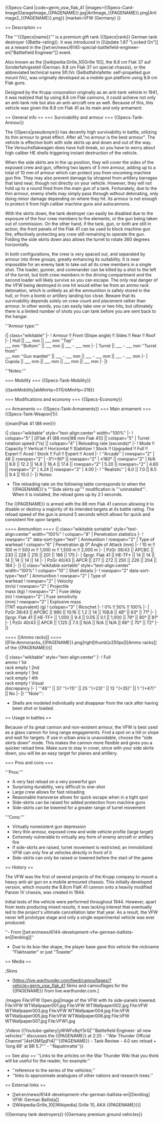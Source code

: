 {{Specs-Card
|code=germ_vsw_flak_41
|images={{Specs-Card-Image|GarageImage_{{PAGENAME}}.jpg|ArtImage_{{PAGENAME}}.png|ArtImage2_{{PAGENAME}}.png}}
|market=VFW (Germany)
}}

== Description ==
<!-- ''In the description, the first part should be about the history of the creation and combat usage of the vehicle, as well as its key features. In the second part, tell the reader about the ground vehicle in the game. Insert a screenshot of the vehicle, so that if the novice player does not remember the vehicle by name, he will immediately understand what kind of vehicle the article is talking about.'' -->
The '''{{Specs|name}}''' is a premium gift rank {{Specs|rank}} German tank destroyer {{Battle-rating}}. It was introduced in [[Update 1.87 "Locked On"]] as a reward in the [[wt:en/news/6145-special-battlefield-engineer-en|"Battlefield Engineer"]] event.

Also known as the [[wikipedia:Grille_10|Grille 10]], the 8.8 cm Flak 37 auf Sonderfahrgestell (German: 8.8 cm Flak 37 on special chassis), or the abbreviated technical name Sfl.IVc (Selbstfahrlafette: self-propelled gun mount IVc), was originally developed as a mobile gun platform using 8.8 cm Flak guns.

Designed by the Krupp corporation originally as an anti-tank vehicle in 1941, it was realized that by using 8.8 cm Flak cannons, it could achieve not only an anti-tank role but also an anti-aircraft one as well. Because of this, this vehicle was given the 8.8 cm Flak 41 as its main and only armament.

== General info ==
=== Survivability and armour ===
{{Specs-Tank-Armour}}
<!-- ''Describe armour protection. Note the most well protected and key weak areas. Appreciate the layout of modules as well as the number and location of crew members. Is the level of armour protection sufficient, is the placement of modules helpful for survival in combat? If necessary use a visual template to indicate the most secure and weak zones of the armour.'' -->
The {{Specs|pseudonym}} has decently high survivability in battle, utilizing its thin armour to great effect. After all,"no armour is the best armour". The vehicle is effective both with side skirts up and down and out of the way. The Versuchsflakwagen does have hull-break, so you have to worry about high caliber HE shells triggering instant destruction of the vehicle.

When the side skirts are in the up position, they will cover the sides of the exposed crew and gun, offering two layers of 5 mm armour, adding up to a total of 10 mm of armour which can protect you from oncoming machine gun fire. They may also prevent damage by shrapnel from artillery barrages that land near, though not directly on your vehicle. However, they will not hold up to a round fired from the main gun of a tank. Fortunately, due to the thin armour, enemy shells may simply pass through without detonating, only doing minor damage depending on where they hit. Its armour is not enough to protect it from high caliber machine guns and autocannons.

With the skirts down, the tank destroyer can easily be disabled due to the exposure of the four crew members to the elements, or the gun being taken out of commission. On the other hand, if the tank, gun, or both are still in action, the front panels of the Flak 41 can be used to block machine gun fire, effectively protecting any crew still remaining to operate the gun. Folding the side skirts down also allows the turret to rotate 360 degrees horizontally.

In both configurations, the crew is very spaced out, and separated by armour into three groups, greatly enhancing its suitability. It is near impossible for an enemy tank to take out all its crew members in a single shot. The loader, gunner, and commander can be killed by a shot to the left of the turret, but both crew members in the driving compartment and the second loader will likely survive so you can escape. The only real danger of the VFW being destroyed in one hit would either be from an ammo rack detonation, which is unlikely as all the ammunition is safely stored in the hull, or from a bomb or artillery landing too close. Beware that its survivability depends solely on crew count and placement rather than armour. In other words, you can easily take one or two hits, but ultimately there is a limited number of shots you can tank before you are sent back to the hangar.

'''Armour type:''' <!-- The types of armour present on the vehicle and their general locations -->
<!-- Example: * Rolled homogeneous armour (Front, Side, Rear, Hull roof)
* Cast homogeneous armour (Turret, Transmission area) -->

{| class="wikitable"
|-
! Armour !! Front (Slope angle) !! Sides !! Rear !! Roof
|-
| Hull || ___ mm || ___ mm ''Top'' <br> ___ mm ''Bottom'' || ___ mm || ___ - ___ mm
|-
| Turret || ___ - ___ mm ''Turret front'' <br> ___ mm ''Gun mantlet'' || ___ - ___ mm || ___ - ___ mm || ___ - ___ mm
|-
| Cupola || ___ mm || ___ mm || ___ mm || ___ mm
|-
|}

'''Notes:''' <!-- Any additional notes which the user needs to be aware of -->
<!-- Example: * Suspension wheels are 20 mm thick, tracks are 30 mm thick, and torsion bars are 60 mm thick. -->

=== Mobility ===
{{Specs-Tank-Mobility}}
<!-- ''Write about the mobility of the ground vehicle. Estimate the specific power and manoeuvrability, as well as the maximum speed forwards and backwards.'' -->

{{tankMobility|abMinHp=511|rbMinHp=318}}

=== Modifications and economy ===
{{Specs-Economy}}

== Armaments ==
{{Specs-Tank-Armaments}}
=== Main armament ===
{{Specs-Tank-Weapon|1}}
<!-- ''Give the reader information about the characteristics of the main gun. Assess its effectiveness in a battle based on the reloading speed, ballistics and the power of shells. Do not forget about the flexibility of the fire, that is how quickly the cannon can be aimed at the target, open fire on it and aim at another enemy. Add a link to the main article on the gun: <code><nowiki>{{main|Name of the weapon}}</nowiki></code>. Describe in general terms the ammunition available for the main gun. Give advice on how to use them and how to fill the ammunition storage.'' -->
{{main|Flak 41 (88 mm)}}

{| class="wikitable" style="text-align:center" width="100%"
|-
! colspan="5" | [[Flak 41 (88 mm)|88 mm Flak 41]] || colspan="5" | Turret rotation speed (°/s) || colspan="4" | Reloading rate (seconds)*
|-
! Mode !! Capacity !! Vertical !! Horizontal !! Stabilizer
! Stock !! Upgraded !! Full !! Expert !! Aced
! Stock !! Full !! Expert !! Aced
|-
! ''Arcade''
| rowspan="2" | 48 || rowspan="2" | -3°/+90° || rowspan="2" | ±180° || rowspan="2" | N/A || 8.8 || 12.2 || 14.8 || 16.4 || 17.4 || rowspan="2" | 5.20 || rowspan="2" | 4.60 || rowspan="2" | 4.24 || rowspan="2" | 4.00
|-
! ''Realistic''
| 6.0 || 7.0 || 8.5 || 9.4 || 10.0
|-
|}
Notes:

* The reloading rate on the following table corresponds to when the {{PAGENAME}}'s "''Side skirts up''" modification is '''uninstalled'''. When it is installed, the reload goes up by 2.1 seconds.

The {{PAGENAME}} is armed with the 88 mm Flak 41 cannon allowing it to disable or destroy a majority of its intended targets at its battle rating. The reload speed of the gun is around 5 seconds which allows for quick and consistent fire upon targets.

==== Ammunition ====
{| class="wikitable sortable" style="text-align:center" width="100%"
! colspan="8" | Penetration statistics
|-
! rowspan="2" data-sort-type="text" | Ammunition
! rowspan="2" | Type of<br>warhead
! colspan="6" | Penetration @ 0° Angle of Attack (mm)
|-
! 10 m !! 100 m !! 500 m !! 1,000 m !! 1,500 m !! 2,000 m
|-
| PzGr 39/43 || APCBC || 230 || 228 || 215 || 201 || 188 || 175
|-
| Sprgr. Flak 41 || HE-TF* || 14 || 14 || 14 || 14 || 14 || 14
|-
| PzGr 40/43 || APCR || 277 || 272 || 250 || 226 || 204 || 184
|-
|}
{| class="wikitable sortable" style="text-align:center" width="100%"
! colspan="10" | Shell details
|-
! rowspan="2" data-sort-type="text" | Ammunition
! rowspan="2" | Type of<br>warhead
! rowspan="2" | Velocity<br>(m/s)
! rowspan="2" | Projectile<br>mass (kg)
! rowspan="2" | Fuse delay<br>(m)
! rowspan="2" | Fuse sensitivity<br>(mm)
! rowspan="2" | Explosive mass<br>(TNT equivalent) (g)
! colspan="3" | Ricochet
|-
! 0% !! 50% !! 100%
|-
| PzGr 39/43 || APCBC || 980 || 10.16 || 1.2 || 14 || 108.8 || 48° || 63° || 71°
|-
| Sprgr. Flak 41 || HE-TF* || 1,000 || 9.4 || 0.05 || 0.1 || 1,000 || 79° || 80° || 81°
|-
| PzGr 40/43 || APCR || 1,125 || 7.3 || N/A || N/A || N/A || 66° || 70° || 72°
|-
|}

==== [[Ammo racks]] ====
[[File:Ammoracks_{{PAGENAME}}.png|right|thumb|x250px|[[Ammo racks]] of the {{PAGENAME}}]]
<!-- '''Last updated: 1.101.1.16''' -->
{| class="wikitable" style="text-align:center"
|-
! Full<br>ammo
! 1st<br>rack empty
! 2nd<br>rack empty
! 3rd<br>rack empty
! 4th<br>rack empty
! Visual<br>discrepancy
|-
| '''48''' || 37&nbsp;''(+11)'' || 25&nbsp;''(+23)'' || 13&nbsp;''(+35)'' || 1&nbsp;''(+47)'' || No
|-
|}
'''Note''':

* Shells are modeled individually and disappear from the rack after having been shot or loaded.

== Usage in battles ==
<!-- ''Describe the tactics of playing in the vehicle, the features of using vehicles in the team and advice on tactics. Refrain from creating a "guide" - do not impose a single point of view but instead give the reader food for thought. Describe the most dangerous enemies and give recommendations on fighting them. If necessary, note the specifics of the game in different modes (AB, RB, SB).'' -->

Because of its great cannon and non-existent armour, the VFW is best used as a glass cannon for long range engagements. Find a spot on a hill or slope and wait for targets. If use in urban area is unavoidable, choose the "side skirts down" mode. This makes the cannon more flexible and gives you a quicker reload time. Make sure to stay in cover, since with your side skirts down, you will be an easy target for planes and artillery.

=== Pros and cons ===
<!-- ''Summarise and briefly evaluate the vehicle in terms of its characteristics and combat effectiveness. Mark its pros and cons in a bulleted list. Try not to use more than 6 points for each of the characteristics. Avoid using categorical definitions such as "bad", "good" and the like - use substitutions with softer forms such as "inadequate" and "effective".'' -->

'''Pros:'''

* A very fast reload on a very powerful gun
* Surprising durability, very difficult to one-shot
* Large crew allows for fast reloading
* Reasonable transverse allows for quick escape when in a tight spot
* Side-skirts can be raised for added protection from machine guns
* Side-skirts can be lowered for a greater range of turret movement

'''Cons:'''

* Virtually nonexistent gun depression
* Very thin armour, exposed crew and wide vehicle profile (large target)
* Extremely vulnerable to virtually any form of enemy aircraft or artillery fire
* If side-skirts are raised, turret movement is restricted; an immobilized VFW can only fire at vehicles directly in front of it
* Side-skirts can only be raised or lowered before the start of the game

== History ==
<!-- ''Describe the history of the creation and combat usage of the vehicle in more detail than in the introduction. If the historical reference turns out to be too long, take it to a separate article, taking a link to the article about the vehicle and adding a block "/History" (example: <nowiki>https://wiki.warthunder.com/(Vehicle-name)/History</nowiki>) and add a link to it here using the <code>main</code> template. Be sure to reference text and sources by using <code><nowiki><ref></ref></nowiki></code>, as well as adding them at the end of the article with <code><nowiki><references /></nowiki></code>. This section may also include the vehicle's dev blog entry (if applicable) and the in-game encyclopedia description (under <code><nowiki>=== In-game description ===</nowiki></code>, also if applicable).'' -->
The VFW was the first of several projects of the Krupp company to mount a heavy anti-air gun on a mobile armoured chassis. This initially developed version, which mounts the 8.8cm FlaK 41 cannon onto a heavily modified Panzer IV chassis, was created in 1944.

Initial tests of the vehicle were performed throughout 1944. However, apart from tests producing mixed results, it was lacking interest that eventually led to the project's ultimate cancellation later that year. As a result, the VFW never left prototype stage and only a single experimental vehicle was ever produced.

''- From [[wt:en/news/6144-development-vfw-german-ballista-en|Devblog]]''

* Due to its box-like shape, the player base gave this vehicle the nickname "Flaktoaster" or just "Toaster"

== Media ==
<!-- ''Excellent additions to the article would be video guides, screenshots from the game, and photos.'' -->

;Skins
* [https://live.warthunder.com/feed/camouflages/?vehicle=germ_vsw_flak_41 Skins and camouflages for the {{PAGENAME}} from live.warthunder.com.]

;Images
<gallery mode="packed-hover"  heights="200">
File:VFW Open.jpg|Image of the VFW with its side-panels lowered.
File:VFW WTWallpaper001.jpg
File:VFW WTWallpaper002.jpg
File:VFW WTWallpaper003.jpg
File:VFW WTWallpaper004.jpg
File:VFW WTWallpaper005.jpg
File:VFW WTWallpaper006.jpg
File:VFW WTWallpaper007.jpg
File:VFW1.jpg
</gallery>

;Videos
{{Youtube-gallery|yWWFv8qY5rQ|'''Battlefield Engineer: all new vehicles''' discusses the {{PAGENAME}} at 2:25 - ''War Thunder Official Channel''|4sH3MSpjFt4|'''{{PAGENAME}} - Tank Review - 4.0 sec reload + 'long 88' at BR 5.7''' - ''Napalmratte''}}

== See also ==
''Links to the articles on the War Thunder Wiki that you think will be useful for the reader, for example:''
* ''reference to the series of the vehicles;''
* ''links to approximate analogues of other nations and research trees.''

== External links ==
<!-- ''Paste links to sources and external resources, such as:''
* ''topic on the official game forum;''
* ''other literature.'' -->

* [[wt:en/news/6144-development-vfw-german-ballista-en|[Devblog] VFW: German Ballista]]
* [[Wikipedia:Grille_10|[Wikipedia] Grille 10, AKA {{PAGENAME}}]]

{{Germany tank destroyers}}
{{Germany premium ground vehicles}}